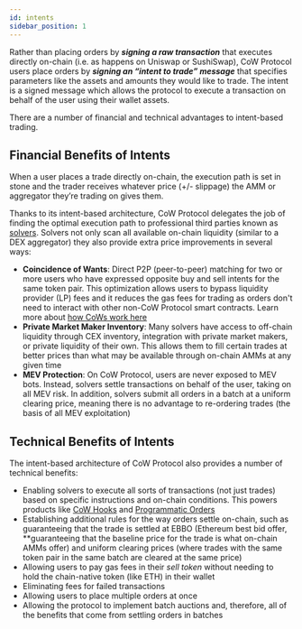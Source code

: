 ```yaml
---
id: intents
sidebar_position: 1
---
```


Rather than placing orders by ***signing a raw transaction*** that executes directly on-chain (i.e. as happens on Uniswap or SushiSwap), CoW Protocol users place orders by ***signing an “intent to trade” message*** that specifies parameters like the assets and amounts they would like to trade. The intent is a signed message which allows the protocol to execute a transaction on behalf of the user using their wallet assets. 

There are a number of financial and technical advantages to intent-based trading.

## Financial Benefits of Intents

When a user places a trade directly on-chain, the execution path is set in stone and the trader receives whatever price (+/- slippage) the AMM or aggregator they’re trading on gives them. 

Thanks to its intent-based architecture, CoW Protocol delegates the job of finding the optimal execution path to professional third parties known as [solvers](cow-protocol/concepts/introduction/solvers). Solvers not only scan all available on-chain liquidity (similar to a DEX aggregator) they also provide extra price improvements in several ways:

- **Coincidence of Wants**: Direct P2P (peer-to-peer) matching for two or more users who have expressed opposite buy and sell intents for the same token pair. This optimization allows users to bypass liquidity provider (LP) fees and it reduces the gas fees for trading as orders don't need to interact with other non-CoW Protocol smart contracts. Learn more about [how CoWs work here](cow-protocol/concepts/how-it-works/coincidence-of-wants)
- **Private Market Maker Inventory**: Many solvers have access to off-chain liquidity through CEX inventory, integration with private market makers, or private liquidity of their own. This allows them to fill certain trades at better prices than what may be available through on-chain AMMs at any given time
- ****************************MEV Protection****************************: On CoW Protocol, users are never exposed to MEV bots. Instead, solvers settle transactions on behalf of the user, taking on all MEV risk. In addition, solvers submit all orders in a batch at a uniform clearing price, meaning there is no advantage to re-ordering trades (the basis of all MEV exploitation)

## Technical Benefits of Intents

The intent-based architecture of CoW Protocol also provides a number of technical benefits: 

- Enabling solvers to execute all sorts of transactions (not just trades) based on specific instructions and on-chain conditions. This powers products like [CoW Hooks](cow-protocol/concepts/order-types/cow-hooks) and [Programmatic Orders](cow-protocol/concepts/order-types/programmatic-orders)
- Establishing additional rules for the way orders settle on-chain, such as guaranteeing that the trade is settled at EBBO (Ethereum best bid offer, **guaranteeing that the baseline price for the trade is what on-chain AMMs offer) and uniform clearing prices (where trades with the same token pair in the same batch are cleared at the same price)
- Allowing users to pay gas fees in their *sell token* without needing to hold the chain-native token (like ETH) in their wallet
- Eliminating fees for failed transactions
- Allowing users to place multiple orders at once
- Allowing the protocol to implement batch auctions and, therefore, all of the benefits that come from settling orders in batches
